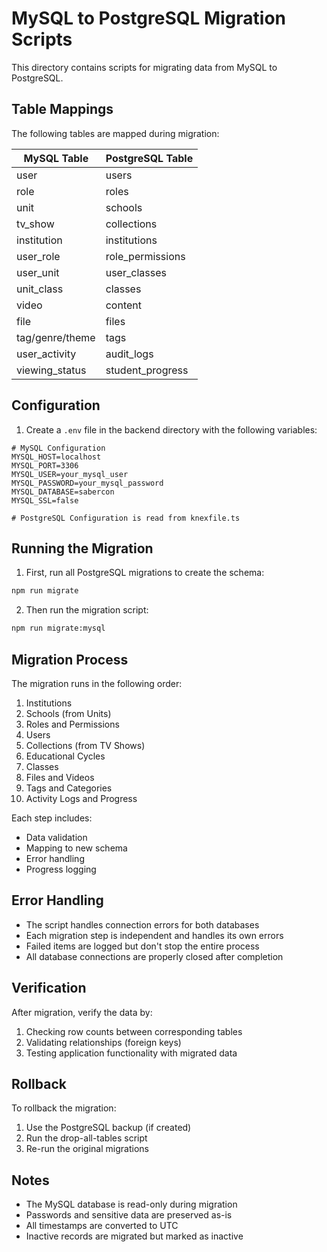 # MySQL to PostgreSQL Migration Scripts

This directory contains scripts for migrating data from MySQL to PostgreSQL.

## Table Mappings

The following tables are mapped during migration:

MySQL Table | PostgreSQL Table
-----------|----------------
user | users
role | roles
unit | schools
tv_show | collections
institution | institutions
user_role | role_permissions
user_unit | user_classes
unit_class | classes
video | content
file | files
tag/genre/theme | tags
user_activity | audit_logs
viewing_status | student_progress

## Configuration

1. Create a `.env` file in the backend directory with the following variables:

```env
# MySQL Configuration
MYSQL_HOST=localhost
MYSQL_PORT=3306
MYSQL_USER=your_mysql_user
MYSQL_PASSWORD=your_mysql_password
MYSQL_DATABASE=sabercon
MYSQL_SSL=false

# PostgreSQL Configuration is read from knexfile.ts
```

## Running the Migration

1. First, run all PostgreSQL migrations to create the schema:
```bash
npm run migrate
```

2. Then run the migration script:
```bash
npm run migrate:mysql
```

## Migration Process

The migration runs in the following order:

1. Institutions
2. Schools (from Units)
3. Roles and Permissions
4. Users
5. Collections (from TV Shows)
6. Educational Cycles
7. Classes
8. Files and Videos
9. Tags and Categories
10. Activity Logs and Progress

Each step includes:
- Data validation
- Mapping to new schema
- Error handling
- Progress logging

## Error Handling

- The script handles connection errors for both databases
- Each migration step is independent and handles its own errors
- Failed items are logged but don't stop the entire process
- All database connections are properly closed after completion

## Verification

After migration, verify the data by:

1. Checking row counts between corresponding tables
2. Validating relationships (foreign keys)
3. Testing application functionality with migrated data

## Rollback

To rollback the migration:

1. Use the PostgreSQL backup (if created)
2. Run the drop-all-tables script
3. Re-run the original migrations

## Notes

- The MySQL database is read-only during migration
- Passwords and sensitive data are preserved as-is
- All timestamps are converted to UTC
- Inactive records are migrated but marked as inactive
